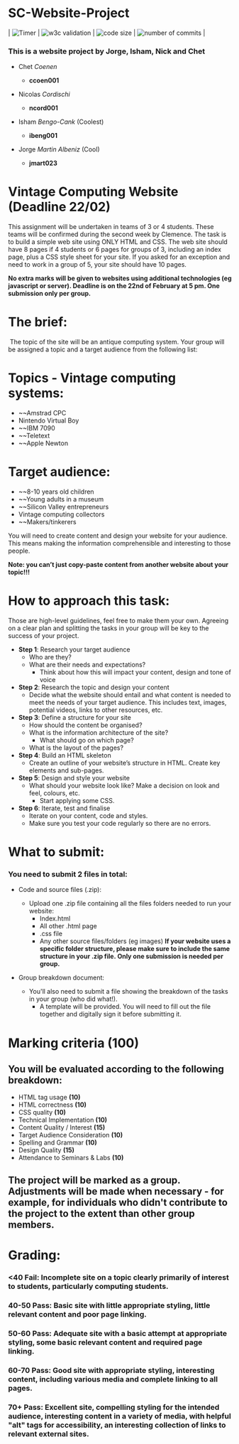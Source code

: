 # SC-Website-Project
| ![Timer](https://img.shields.io/date/1614013200?label=Turn%20In%20Time%3A) | ![w3c validation](https://img.shields.io/w3c-validation/default?preset=HTML&targetUrl=https%3A%2F%2Fgithub.com%2Fkodokoto%2FSC-Website-Project) | ![code size](https://img.shields.io/github/languages/code-size/kodokoto/SC-Website-Project) | ![number of commits](https://img.shields.io/github/commit-activity/w/kodokoto/SC-Website-Project) |
### This is a website project by Jorge, Isham, Nick and Chet
- Chet *Coenen*
	- **ccoen001**

- Nicolas *Cordischi*
	- **ncord001**

- Isham *Bengo-Cank* (Coolest)
	- **ibeng001**

- Jorge *Martin Albeniz* (Cool)
	- **jmart023**

# Vintage Computing Website (Deadline 22/02)
This assignment will be undertaken in teams of 3 or 4 students. These teams will be confirmed during the second week by Clemence.
The task is to build a simple web site using ONLY HTML and CSS. The web site should have 8 pages if 4 students or 6 pages for groups of 3, including an index page, plus a CSS style sheet for your site.
If you asked for an exception and need to work in a group of 5, your site should have 10 pages.

**No extra marks will be given to websites using additional technologies (eg javascript or server).
Deadline is on the 22nd of February at 5 pm. One submission only per group.**
 
# The brief:
 The topic of the site will be an antique computing system. Your group will be assigned a topic and a target audience from the following list:
# Topics - Vintage computing systems:
- ~~Amstrad CPC
- Nintendo Virtual Boy
- ~~IBM 7090
- ~~Teletext
- ~~Apple Newton
# Target audience:
- ~~8-10 years old children
- ~~Young adults in a museum
- ~~Silicon Valley entrepreneurs
- Vintage computing collectors
- ~~Makers/tinkerers

You will need to create content and design your website for your audience. This means making the information comprehensible and interesting to those people.

**Note: you can’t just copy-paste content from another website about your topic!!!** 
 
# How to approach this task:
Those are high-level guidelines, feel free to make them your own. Agreeing on a clear plan and splitting the tasks in your group will be key to the success of your project.
- **Step 1**: Research your target audience
	- Who are they? 
  - What are their needs and expectations?
	- Think about how this will impact your content, design and tone of voice
- **Step 2**: Research the topic and design your content
  - Decide what the website should entail and what content is needed to meet the needs of your target audience. This includes text, images, potential videos, links to other resources, etc.
- **Step 3**: Define a structure for your site
	- How should the content be organised? 
  - What is the information architecture of the site?
	- What should go on which page? 
  - What is the layout of the pages? 
- **Step 4**: Build an HTML skeleton
	- Create an outline of your website’s structure in HTML. Create key elements and sub-pages.
- **Step 5**: Design and style your website
	- What should your website look like? Make a decision on look and feel, colours, etc. 
	   - Start applying some CSS.
- **Step 6**: Iterate, test and finalise
	- Iterate on your content, code and styles. 
     - Make sure you test your code regularly so there are no errors.
 
# What to submit:
### You need to submit 2 files in total:
- Code and source files (.zip):
  - Upload one .zip file containing all the files folders needed to run your website:
	  - Index.html
	  - All other .html page
	  - .css file
	  - Any other source files/folders (eg images)
**If your website uses a specific folder structure, please make sure to include the same structure in your .zip file. Only one submission is needed per group.**

- Group breakdown document:
  - You'll also need to submit a file showing the breakdown of the tasks in your group (who did what!). 
    - A template will be provided. You will need to fill out the file together and digitally sign it before submitting it.
	  
# Marking criteria (100)
## You will be evaluated according to the following breakdown:
- HTML tag usage **(10)**
- HTML correctness **(10)**
- CSS quality **(10)**
- Technical Implementation **(10)**
- Content Quality / Interest **(15)**
- Target Audience Consideration **(10)**
- Spelling and Grammar **(10)**
- Design Quality **(15)**
- Attendance to Seminars & Labs **(10)**

## The project will be marked as a group. Adjustments will be made when necessary - **for example**, for individuals who didn't contribute to the project to the extent than other group members.

# Grading:
### <40 Fail: Incomplete site on a topic clearly primarily of interest to students, particularly computing students.
### 40-50 Pass: Basic site with little appropriate styling, little relevant content and poor page linking. 
### 50-60 Pass: Adequate site with a basic attempt at appropriate styling, some basic relevant content and required page linking. 
### 60-70 Pass: Good site with appropriate styling, interesting content, including various media and complete linking to all pages. 
### 70+ Pass: Excellent site, compelling styling for the intended audience, interesting content in a variety of media, with helpful "alt" tags for accessibility, an interesting collection of links to relevant external sites.

